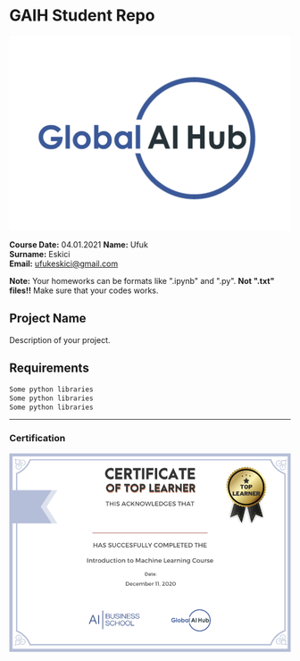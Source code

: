 # GAIH Student Repo
![](img/logo.png)

**Course Date:** 04.01.2021
**Name:** Ufuk  
**Surname:** Eskici  
**Email:** ufukeskici@gmail.com  

**Note:** Your homeworks can be formats like ".ipynb" and ".py". **Not ".txt" files!!** Make sure that your codes works.  

## Project Name
Description of your project.

## Requirements
```
Some python libraries
Some python libraries
Some python libraries
```
---

### Certification
![](img/certificate_ex.png)